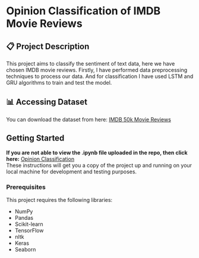 # **Opinion Classification of IMDB Movie Reviews**

## 📋 **Project Description**

This project aims to classify the sentiment of text data, here we have chosen IMDB movie reviews. Firstly, I have performed data preprocessing techniques to process our data. And for classification I have used LSTM and GRU algorithms to train and test the model.

## 📊 **Accessing Dataset**

You can download the dataset from here: [IMDB 50k Movie Reviews](https://www.kaggle.com/datasets/atulanandjha/imdb-50k-movie-reviews-test-your-bert)

## **Getting Started**

**If you are not able to view the .ipynb file uploaded in the repo, then click here:** [Opinion Classification](https://nbviewer.org/github/prakharjadaun/Opinion-Classification-of-IMDB-Moview-Reviews/blob/main/Opinion%20Classification.ipynb)<br>
These instructions will get you a copy of the project up and running on your local machine for development and testing purposes.

### Prerequisites

This project requires the following libraries:

- NumPy
- Pandas
- Scikit-learn
- TensorFlow 
- nltk
- Keras
- Seaborn
